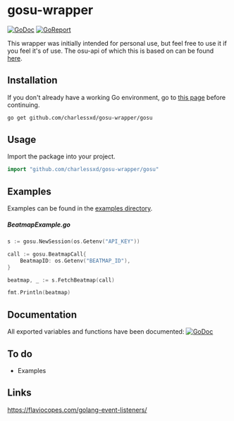# gosu-wrapper

[![GoDoc](https://godoc.org/github.com/charlessxd/gosu-wrapper/gosu?status.svg)](https://godoc.org/github.com/charlessxd/gosu-wrapper/gosu) 
[![GoReport](https://goreportcard.com/badge/github.com/charlessxd/gosu-wrapper)](https://goreportcard.com/report/github.com/charlessxd/gosu-wrapper)

This wrapper was initially intended for personal use, but feel free to use it if you feel it's of use. 
The osu-api of which this is based on can be found [here](https://github.com/ppy/osu-api/wiki).


## Installation

If you don't already have a working Go environment, go to [this page](https://golang.org/doc/install) before continuing.

```sh
go get github.com/charlessxd/gosu-wrapper/gosu
```


## Usage

Import the package into your project.

```go
import "github.com/charlessxd/gosu-wrapper/gosu"
```

## Examples
Examples can be found in the [examples directory](https://github.com/charlessxd/gosu-wrapper/tree/master/examples).
##### BeatmapExample.go 
```go
s := gosu.NewSession(os.Getenv("API_KEY"))

call := gosu.BeatmapCall{
	BeatmapID: os.Getenv("BEATMAP_ID"),
}

beatmap, _ := s.FetchBeatmap(call)

fmt.Println(beatmap)
```

## Documentation
All exported variables and functions have been documented: 
[![GoDoc](https://godoc.org/github.com/charlessxd/gosu-wrapper/gosu?status.svg)](https://godoc.org/github.com/charlessxd/gosu-wrapper/gosu) 

## To do
* Examples

## Links
https://flaviocopes.com/golang-event-listeners/
